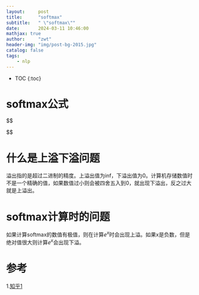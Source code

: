 ```yaml
---
layout:     post
title:      "softmax"
subtitle:   " \"softmax\""
date:       2024-03-11 10:46:00 
mathjax: true
author:     "zwt"
header-img: "img/post-bg-2015.jpg"
catalog: false
tags:
    - nlp
---
```

* TOC
{:toc}
# softmax公式
$$

$$

# 什么是上溢下溢问题
溢出指的是超过二进制的精度。上溢出值为inf，下溢出值为0。计算机存储数值时不是一个精确的值，如果数值过小则会被四舍五入到0，就出现下溢出，反之过大就是上溢出。

# softmax计算时的问题
如果计算softmax的数值有极值，则在计算$e^x$时会出现上溢。如果x是负数，但是绝对值很大则计算$e^x$会出现下溢。


# 参考
1.[知乎1](https://zhuanlan.zhihu.com/p/670873714)